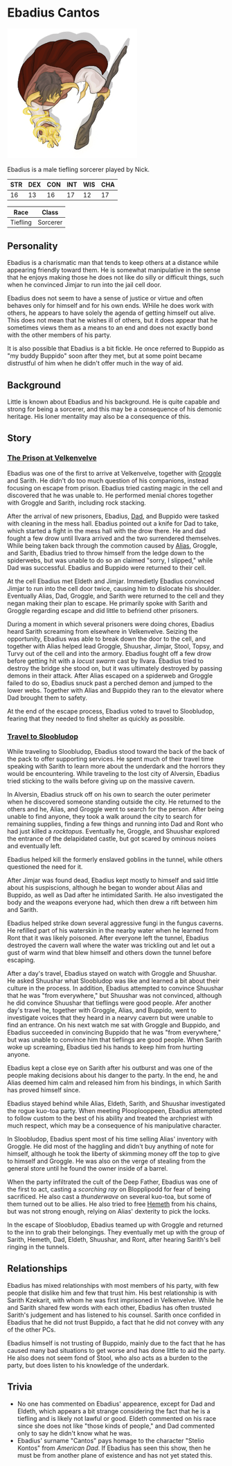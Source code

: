 # Ebadius Cantos

![Ebadius Cantos](Ebadius.png)

Ebadius is a male tiefling sorcerer played by Nick.

| STR | DEX | CON | INT | WIS | CHA |
| --- | --- | --- | --- | --- | --- |
| 16 | 13 | 16 | 17 | 12 | 17 |

| Race | Class |
| --- | --- |
| Tiefling | Sorcerer |

## Personality
Ebadius is a charismatic man that tends to keep others at a distance while appearing friendly toward them. He is somewhat manipulative in the sense that he enjoys making those he does not like do silly or difficult things, such when he convinced Jimjar to run into the jail cell door.

Ebadius does not seem to have a sense of justice or virtue and often behaves only for himself and for his own ends. WHile he does work with others, he appears to have solely the agenda of getting himself out alive. This does not mean that he wishes ill of others, but it does appear that he sometimes views them as a means to an end and does not exactly bond with the other members of his party.

It is also possible that Ebadius is a bit fickle. He once referred to Buppido as "my buddy Buppido" soon after they met, but at some point became distrustful of him when he didn't offer much in the way of aid.

## Background
Little is known about Ebadius and his background. He is quite capable and strong for being a sorcerer, and this may be a consequence of his demonic heritage. His loner mentality may also be a consequence of this.

## Story
### [The Prison at Velkenvelve](../../sessions/arc1/info.md)
Ebadius was one of the first to arrive at Velkenvelve, together with [Groggle](groggle.md) and Sarith. He didn't do too much question of his companions, instead focusing on escape from prison. Ebadius tried casting magic in the cell and discovered that he was unable to. He performed menial chores together with Groggle and Sarith, including rock stacking.

After the arrival of new prisoners, Ebadius, [Dad](dad.md), and Buppido were tasked with cleaning in the mess hall. Ebadius pointed out a knife for Dad to take, which started a fight in the mess hall with the drow there. He and dad fought a few drow until Ilvara arrived and the two surrendered themselves. While being taken back through the commotion caused by [Alias](alias.md), Groggle, and Sarith, Ebadius tried to throw himself from the ledge down to the spiderwebs, but was unable to do so an claimed "sorry, I slipped," while Dad was successful. Ebadius and Buppido were returned to their cell.

At the cell Ebadius met Eldeth and Jimjar. Immedietly Ebadius convinced Jimjar to run into the cell door twice, causing him to dislocate his shoulder. Eventually Alias, Dad, Groggle, and Sarith were returned to the cell and they negan making their plan to escape. He primarily spoke with Sarith and Groggle regarding escape and did little to befriend other prisoners.

During a moment in which several prisoners were doing chores, Ebadius heard Sarith screaming from elsewhere in Velkenvelve. Seizing the opportunity, Ebadius was able to break down the door to the cell, and together with Alias helped lead Groggle, Shuushar, Jimjar, Stool, Topsy, and Turvy out of the cell and into the armory. Ebadius fought off a few drow before getting hit with a *locust swarm* cast by Ilvara. Ebadius tried to destroy the bridge she stood on, but it was ultimately destroyed by passing demons in their attack. After Alias escaped on a spiderweb and Groggle failed to do so, Ebadius snuck past a perched demon and jumped to the lower webs. Together with Alias and Buppido they ran to the elevator where Dad brought them to safety.

At the end of the escape process, Ebadius voted to travel to Sloobludop, fearing that they needed to find shelter as quickly as possible.

### [Travel to Sloobludop](../../sessions/arc2/info.md)
While traveling to Sloobludop, Ebadius stood toward the back of the back of the pack to offer supporting services. He spent much of their travel time speaking with Sarith to learn more about the underdark and the horrors they would be encountering. While traveling to the lost city of Alversin, Ebadius tried sticking to the walls before giving up on the massive cavern.

In Alversin, Ebadius struck off on his own to search the outer perimeter when he discovered someone standing outside the city. He returned to the others and he, Alias, and Groggle went to search for the person. After being unable to find anyone, they took a walk around the city to search for remaining supplies, finding a few things and running into Dad and Ront who had just killed a *rocktopus*. Eventually he, Groggle, and Shuushar explored the entrance of the delapidated castle, but got scared by ominous noises and eventually left.

Ebadius helped kill the formerly enslaved goblins in the tunnel, while others questioned the need for it.

After Jimjar was found dead, Ebadius kept mostly to himself and said little about his suspiscions, although he began to wonder about Alias and Buppido, as well as Dad after he intimidated Sarith. He also investigated the body and the weapons everyone had, which then drew a rift between him and Sarith.

Ebadius helped strike down several aggressive fungi in the fungus caverns. He refilled part of his waterskin in the nearby water when he learned from Ront that it was likely poisoned. After everyone left the tunnel, Ebadius destroyed the cavern wall where the water was trickling out and let out a gust of warm wind that blew himself and others down the tunnel before escaping.

After a day's travel, Ebadius stayed on watch with Groggle and Shuushar. He asked Shuushar what Sloobludop was like and learned a bit about their culture in the process. In addition, Ebadius attempted to convince Shuushar that he was "from everywhere," but Shuushar was not convinced, although he did convince Shuushar that tieflings were good people. Afer another day's travel he, together with Groggle, Alias, and Buppido, went to investigate voices that they heard in a nearvy cavern but were unable to find an entrance. On his next watch me sat with Groggle and Buppido, and Ebadius succeeded in convincing Buppido that he was "from everywhere," but was unable to convince him that tieflings are good people. When Sarith woke up screaming, Ebadius tied his hands to keep him from hurting anyone.

Ebadius kept a close eye on Sarith after his outburst and was one of the people making decisions about his danger to the party. In the end, he and Alias deemed him calm and released him from his bindings, in which Sarith has proved himself since.

Ebadius stayed behind while Alias, Eldeth, Sarith, and Shuushar investigated the rogue kuo-toa party. When meeting Plooplooppeen, Ebadius attempted to follow custom to the best of his ability and treated the archpriest with much respect, which may be a consequence of his manipulative character.

In Sloobludop, Ebadius spent most of his time selling Alias' inventory with Groggle. He did most of the haggling and didn't buy anything of note for himself, although he took the liberty of skimming money off the top to give to himself and Groggle. He was also on the verge of stealing from the general store until he found the owner inside of a barrel.

When the party infiltrated the cult of the Deep Father, Ebadius was one of the first to act, casting a *scorching ray* on Blopplipodd for fear of being sacrificed. He also cast a *thunderwave* on several kuo-toa, but some of them turned out to be allies. He also tried to free [Hemeth](../party/hemeth.md) from his chains, but was not strong enough, relying on Alias' dexterity to pick the locks.

In the escape of Sloobludop, Ebadius teamed up with Groggle and returned to the inn to grab their belongings. They eventually met up with the group of Sarith, Hemeth, Dad, Eldeth, Shuushar, and Ront, after hearing Sarith's bell ringing in the tunnels.

## Relationships
Ebadius has mixed relationships with most members of his party, with few people that dislike him and few that trust him. His best relationship is with Sarith Kzekarit, with whom he was first imprisoned in Velkenvelve. While he and Sarith shared few words with each other, Ebadius has often trusted Sarith's judgement and has listened to his counsel. Sarith once confided in Ebadius that he did not trust Buppido, a fact that he did not convey with any of the other PCs.

Ebadius himself is not trusting of Buppido, mainly due to the fact that he has caused many bad situations to get worse and has done little to aid the party. He also does not seem fond of Stool, who also acts as a burden to the party, but does listen to his knowledge of the underdark.

## Trivia
* No one has commented on Ebadius' appearence, except for Dad and Eldeth, which appears a bit strange considering the fact that he is a tiefling and is likely not lawful or good. Eldeth commented on his race since she does not like "those kinds of people," and Dad commented only to say he didn't know what he was.
* Ebadius' surname "Cantos" pays homage to the character "Stelio Kontos" from *American Dad*. If Ebadius has seen this show, then he must be from another plane of existence and has not yet stated this.
